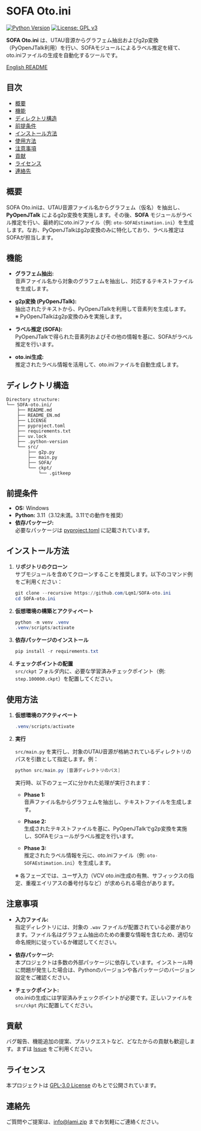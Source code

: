 # SOFA Oto.ini

[![Python Version](https://img.shields.io/badge/python-3.11-blue.svg)](https://www.python.org/downloads/release/python-3111/)
[![License: GPL v3](https://img.shields.io/badge/License-GPLv3-blue.svg)](https://www.gnu.org/licenses/gpl-3.0)

**SOFA Oto.ini** は、UTAU音源からグラフェム抽出およびg2p変換（PyOpenJTalk利用）を行い、SOFAモジュールによるラベル推定を経て、oto.iniファイルの生成を自動化するツールです。

[English README](README_EN.md)

## 目次

- [概要](#概要)
- [機能](#機能)
- [ディレクトリ構造](#ディレクトリ構造)
- [前提条件](#前提条件)
- [インストール方法](#インストール方法)
- [使用方法](#使用方法)
- [注意事項](#注意事項)
- [貢献](#貢献)
- [ライセンス](#ライセンス)
- [連絡先](#連絡先)

## 概要

SOFA Oto.iniは、UTAU音源ファイル名からグラフェム（仮名）を抽出し、**PyOpenJTalk** によるg2p変換を実施します。その後、**SOFA** モジュールがラベル推定を行い、最終的にoto.iniファイル（例: `oto-SOFAEstimation.ini`）を生成します。なお、PyOpenJTalkはg2p変換のみに特化しており、ラベル推定はSOFAが担当します。

## 機能

- **グラフェム抽出:**  
  音声ファイル名から対象のグラフェムを抽出し、対応するテキストファイルを生成します。

- **g2p変換 (PyOpenJTalk):**  
  抽出されたテキストから、PyOpenJTalkを利用して音素列を生成します。  
  ※ PyOpenJTalkはg2p変換のみを実施します。

- **ラベル推定 (SOFA):**  
  PyOpenJTalkで得られた音素列およびその他の情報を基に、SOFAがラベル推定を行います。

- **oto.ini生成:**  
  推定されたラベル情報を活用して、oto.iniファイルを自動生成します。

## ディレクトリ構造

```
Directory structure:
└── SOFA-oto.ini/
    ├── README.md
    ├── README_EN.md
    ├── LICENSE
    ├── pyproject.toml
    ├── requirements.txt
    ├── uv.lock
    ├── .python-version
    └── src/
        ├── g2p.py
        ├── main.py
        ├── SOFA/
        └── ckpt/
            └── .gitkeep
```

## 前提条件

- **OS:** Windows  
- **Python:** 3.11（3.12未満。3.11での動作を推奨）  
- **依存パッケージ:**  
  必要なパッケージは [pyproject.toml](pyproject.toml) に記載されています。

## インストール方法

1. **リポジトリのクローン**  
   サブモジュールを含めてクローンすることを推奨します。以下のコマンド例をご利用ください：

   ```powershell
   git clone --recursive https://github.com/Lqm1/SOFA-oto.ini
   cd SOFA-oto.ini
   ```

2. **仮想環境の構築とアクティベート**

   ```powershell
   python -m venv .venv
   .venv/scripts/activate
   ```

3. **依存パッケージのインストール**

   ```powershell
   pip install -r requirements.txt
   ```

4. **チェックポイントの配置**  
   `src/ckpt` フォルダ内に、必要な学習済みチェックポイント（例: `step.100000.ckpt`）を配置してください。

## 使用方法

1. **仮想環境のアクティベート**

   ```powershell
   .venv/scripts/activate
   ```

2. **実行**

   `src/main.py` を実行し、対象のUTAU音源が格納されているディレクトリのパスを引数として指定します。例：

   ```powershell
   python src/main.py [音源ディレクトリのパス]
   ```

   実行時、以下のフェーズに分かれた処理が実行されます：

   - **Phase 1:**  
     音声ファイル名からグラフェムを抽出し、テキストファイルを生成します。

   - **Phase 2:**  
     生成されたテキストファイルを基に、PyOpenJTalkでg2p変換を実施し、SOFAモジュールがラベル推定を行います。

   - **Phase 3:**  
     推定されたラベル情報を元に、oto.iniファイル（例: `oto-SOFAEstimation.ini`）を生成します。

   ※ 各フェーズでは、ユーザ入力（VCV oto.ini生成の有無、サフィックスの指定、重複エイリアスの番号付与など）が求められる場合があります。

## 注意事項

- **入力ファイル:**  
  指定ディレクトリには、対象の `.wav` ファイルが配置されている必要があります。ファイル名はグラフェム抽出のための重要な情報を含むため、適切な命名規則に従っているか確認してください。

- **依存パッケージ:**  
  本プロジェクトは多数の外部パッケージに依存しています。インストール時に問題が発生した場合は、Pythonのバージョンや各パッケージのバージョン設定をご確認ください。

- **チェックポイント:**  
  oto.iniの生成には学習済みチェックポイントが必要です。正しいファイルを `src/ckpt` 内に配置してください。

## 貢献

バグ報告、機能追加の提案、プルリクエストなど、どなたからの貢献も歓迎します。まずは [Issue](https://github.com/Lqm1/SOFA-oto.ini/issues) をご利用ください。

## ライセンス

本プロジェクトは [GPL-3.0 License](https://www.gnu.org/licenses/gpl-3.0) のもとで公開されています。

## 連絡先

ご質問やご提案は、[info@lami.zip](mailto:info@lami.zip) までお気軽にご連絡ください。
